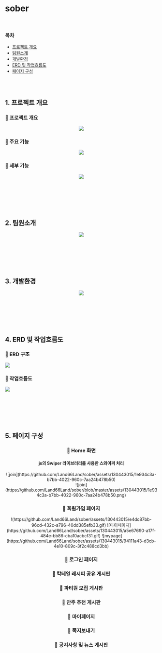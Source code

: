 # sober

<br>
<h3> 목차</h3>
<ul >
  <li >
    <a href="#Intention">프로젝트 개요</a>
  </li>
  <li>
    <a href="#Member">팀원소개</a>
  </li>
  <li>
    <a href="#Stack">개발환경</a>
  </li>
  <li>
    <a href="#Erd">ERD 및 작업흐름도</a>
  </li>
  <li>
    <a href="#View">페이지 구성</a>
  </li>
</ul>



<br><br>


<h2>1. 프로젝트 개요</h2>
<div id="Intention" >
<div align="center">
<div align="left"> <h3> 📌 프로젝트 개요 </h3> </div>
<img src="https://i.imgur.com/npLHvZD.jpg"><br>
<div align="left"> <h3> 📌 주요 기능 </h3> </div>
  <img src="https://i.imgur.com/aLR2vdx.jpg"><br>
<div align="left"> <h3> 📌 세부 기능 </h3> </div>
  <img src="https://i.imgur.com/waAzn8g.jpg"><br>
</div>

</div>

<br><br><br><br><br>

<h2>2. 팀원소개</h2>
<div id="Member" align="center">
<img src="https://i.imgur.com/RsQ81WH.jpg">
</div>

<br><br><br><br><br>

<h2>3. 개발환경</h2>
<div id="Stack" align="center">
<img src="https://i.imgur.com/eqYJirG.jpg">
</div>

<br><br><br><br><br>

<h2>4. ERD 및 작업흐름도</h2>
<div id="Erd">
<h3> 📌 ERD 구조</h3>
<img src="https://i.imgur.com/S9H9vGQ.jpg" >
<h3> 📌 작업흐름도</h3>
<img src="https://i.imgur.com/A8XJPGn.jpg">  
</div>


<br><br><br><br><br>

<h2>5. 페이지 구성</h2>
<div id="View" align="center">
  <h3> 📌 Home 화면 </h3>
  <h4>js의 Swiper 라이브러리를 사용한 스와이퍼 처리</h4>
  ![join](https://github.com/Land66Land/sober/assets/130443015/1e934c3a-b7bb-4022-960c-7aa24b478b50)<br>
![join](https://github.com/Land66Land/sober/blob/master/assets/130443015/1e934c3a-b7bb-4022-960c-7aa24b478b50.png)<br>
  <h3> 📌 회원가입 페이지 </h3>
  !(https://github.com/Land66Land/sober/assets/130443015/e4dc87bb-96cd-432c-a796-40dd385efb33.gif)
![마이페이지](https://github.com/Land66Land/sober/assets/130443015/a5e67690-a17f-484e-bb86-cba10acbcf31.gif)
![mypage](https://github.com/Land66Land/sober/assets/130443015/94111a43-d3cb-4e10-809c-3f2c488cd3bb)

  <h3> 📌 로그인 페이지 </h3>
  <h3> 📌 칵테일 레시피 공유 게시판</h3>
  <h3> 📌 파티원 모집 게시판</h3>
  <h3> 📌 안주 추천 게시판</h3>
  <h3> 📌 마이페이지 </h3>
  <h3> 📌 쪽지보내기 </h3>
  <h3> 📌 공지사항 및 뉴스 게시판</h3>
<h3></h3>



</div>


